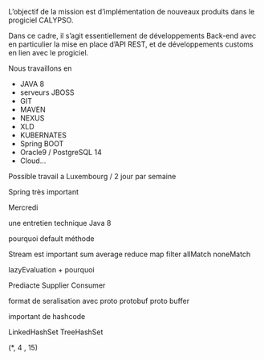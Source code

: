 L’objectif de la mission est d’implémentation de nouveaux produits dans le progiciel CALYPSO.

Dans ce cadre, il s’agit essentiellement de développements Back-end avec en particulier la mise en place d’API REST, et de développements customs en lien avec le progiciel.

Nous travaillons en 
- JAVA 8
- serveurs JBOSS 
- GIT
- MAVEN
- NEXUS
- XLD
- KUBERNATES
- Spring BOOT
- Oracle9 / PostgreSQL 14
- Cloud…

Possible travail  a Luxembourg / 2 jour par semaine

Spring très important


Mercredi

une entretien technique
Java 8

pourquoi default méthode

Stream est important
sum
average
reduce
map
filter
allMatch
noneMatch

lazyEvaluation + pourquoi

Prediacte
Supplier
Consumer

format de seralisation avec proto
protobuf
proto buffer

important de hashcode


LinkedHashSet
TreeHashSet

(\*, 4 , 15)